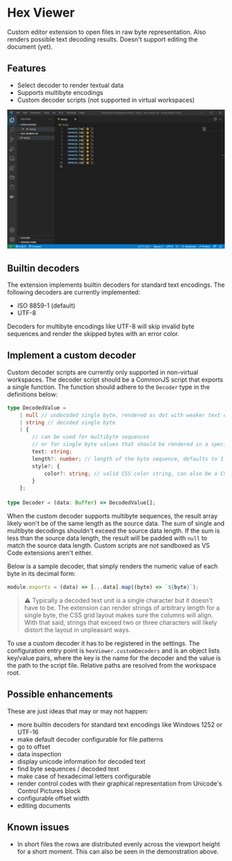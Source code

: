# Hex Viewer

Custom editor extension to open files in raw byte representation. Also renders possible text decoding results. Doesn't support editing the document (yet).

## Features

- Select decoder to render textual data
- Supports multibyte encodings
- Custom decoder scripts (not supported in virtual workspaces)

![](https://raw.githubusercontent.com/tao-cumplido/vscode-hex-viewer/main/sample.gif)

## Builtin decoders

The extension implements builtin decoders for standard text encodings. The following decoders are currently implemented:

- ISO 8859-1 (default)
- UTF-8

Decoders for multibyte encodings like UTF-8 will skip invalid byte sequences and render the skipped bytes with an error color.

## Implement a custom decoder

Custom decoder scripts are currently only supported in non-virtual workspaces. The decoder script should be a CommonJS script that exports a single function. The function should adhere to the `Decoder` type in the definitions below:

```ts
type DecodedValue = 
	| null // undecoded single byte, rendered as dot with weaker text color
	| string // decoded single byte
	| {
		// can be used for multibyte sequences
		// or for single byte values that should be rendered in a specific color
		text: string;
		length?: number; // length of the byte sequence, defaults to 1
		style?: {
			color?: string; // valid CSS color string, can also be a CSS variable defined by VS Code for theming
		}
	};

type Decoder = (data: Buffer) => DecodedValue[];
```

When the custom decoder supports multibyte sequences, the result array likely won't be of the same length as the source data. The sum of single and multibyte decodings shouldn't exceed the source data length. If the sum is less than the source data length, the result will be padded with `null` to match the source data length. Custom scripts are *not* sandboxed as VS Code extensions aren't either.

Below is a sample decoder, that simply renders the numeric value of each byte in its decimal form:

```js
module.exports = (data) => [...data].map((byte) => `${byte}`);
```

> :warning: Typically a decoded text unit is a single character but it doesn't have to be. The extension can render strings of arbitrary length for a single byte, the CSS grid layout makes sure the columns will align. With that said, strings that exceed two or three characters will likely distort the layout in unpleasant ways.

To use a custom decoder it has to be registered in the settings. The configuration entry point is `hexViewer.customDecoders` and is an object lists key/value pairs, where the key is the name for the decoder and the value is the path to the script file. Relative paths are resolved from the workspace root.

## Possible enhancements

These are just ideas that may or may not happen:

- more builtin decoders for standard text encodings like Windows 1252 or UTF-16
- make default decoder configurable for file patterns
- go to offset
- data inspection
- display unicode information for decoded text
- find byte sequences / decoded text
- make case of hexadecimal letters configurable
- render control codes with their graphical representation from Unicode's Control Pictures block
- configurable offset width
- editing documents

## Known issues

- In short files the rows are distributed evenly across the viewport height for a short moment. This can also be seen in the demonstration above.
